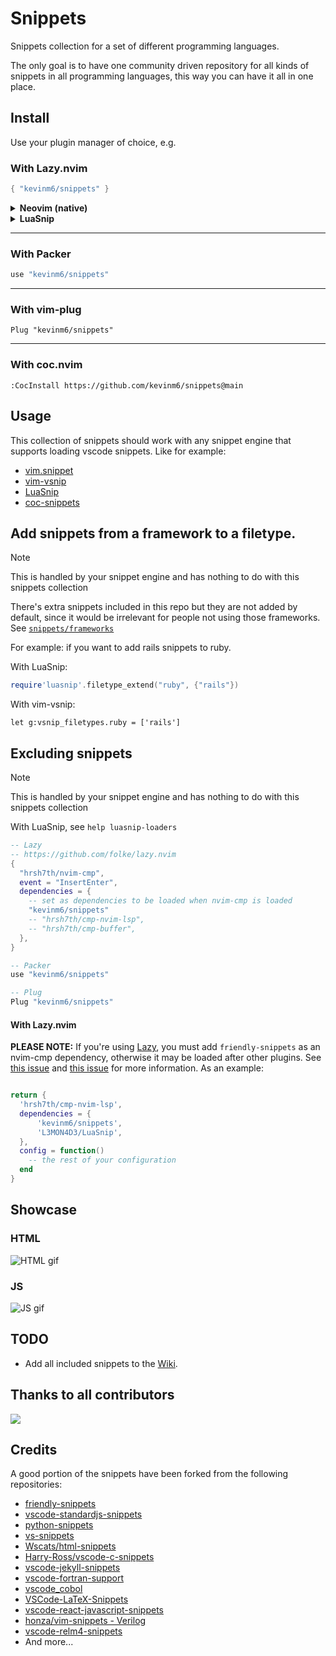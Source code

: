 # Snippets

Snippets collection for a set of different programming languages.

The only goal is to have one community driven repository for all kinds of
snippets in all programming languages, this way you can have it all in one
place.

## Install

Use your plugin manager of choice, e.g.

### With Lazy.nvim

```lua
{ "kevinm6/snippets" }
```

<details>
<summary><b>Neovim (native)</b></summary>

> ⚠️ 
> Requirements:    
>  - **nvim** >= 0.10  
>  - [nvim-snippets](https://github.com/garymjr/nvim-snippets)  
>  - **nvim** commit [f1775da](https://github.com/neovim/neovim/commit/f1775da07fe48da629468bcfcc2a8a6c4c3f40ed)  
> ```lua
> -- Example config
> {
>   "garymjr/nvim-snippets",
>   event = "InsertEnter",
>   dependencies = { "kevinm6/snippets" },
   >   opts = function(_, o)
>     o.extended_filetypes = {
>       javascript = { "jsdoc" },
>       lua = { "luadoc" },
>       java = { "javadoc", "java-testing" },
>       quarto = { "markdown" },
>    }
>
>    o.search_paths = { vim.fn.stdpath "data" .. "/lazy/snippets"  }
>   end
> }
> ```

</details>

<details>
<summary><b>LuaSnip</b></summary>

> ⚠️ WARNING  
> If you're using **LuaSnip** make sure to use  
> `require("luasnip.loaders.from_vscode").lazy_load()`, and add
> `snippets` as a dependency for LuaSnip, otherwise snippets might not
> be detected. If you don't use `lazy_load()` you might notice a slower
> startup-time
>
> ```lua
> {
>   "L3MON4D3/LuaSnip",
>   dependencies = { "kevinm6/snippets" },
> }
> ```

</details>

---

### With Packer

```lua
use "kevinm6/snippets"
```

---

### With vim-plug

```vim
Plug "kevinm6/snippets"
```

---

### With coc.nvim

```vim
:CocInstall https://github.com/kevinm6/snippets@main
```

## Usage

This collection of snippets should work with any snippet engine that supports
loading vscode snippets. Like for example:

- [vim.snippet](https://github.com/neovim/neovim/pull/25301)
- [vim-vsnip](https://github.com/hrsh7th/vim-vsnip)
- [LuaSnip](https://github.com/L3MON4D3/LuaSnip)
- [coc-snippets](https://github.com/neoclide/coc-snippets)

## Add snippets from a framework to a filetype.

> [!NOTE]
> This is handled by your snippet engine and has nothing to do with this snippets collection

There's extra snippets included in this repo but they are not added by default,
since it would be irrelevant for people not using those frameworks. See
[`snippets/frameworks`](https://github.com/kevinm6/snippets/tree/main/snippets/frameworks)

For example: if you want to add rails snippets to ruby.

With LuaSnip:

```lua
require'luasnip'.filetype_extend("ruby", {"rails"})
```

With vim-vsnip:

```viml
let g:vsnip_filetypes.ruby = ['rails']
```

## Excluding snippets

> [!NOTE]
> This is handled by your snippet engine and has nothing to do with this snippets collection

With LuaSnip, see `help luasnip-loaders`

```lua
-- Lazy
-- https://github.com/folke/lazy.nvim
{
  "hrsh7th/nvim-cmp",
  event = "InsertEnter",
  dependencies = {
    -- set as dependencies to be loaded when nvim-cmp is loaded
    "kevinm6/snippets"
    -- "hrsh7th/cmp-nvim-lsp",
    -- "hrsh7th/cmp-buffer",
  },
}

-- Packer
use "kevinm6/snippets"

-- Plug
Plug "kevinm6/snippets"
```

#### With Lazy.nvim

**PLEASE NOTE:** If you're using [Lazy](https://github.com/folke/lazy.nvim), you must add ```friendly-snippets``` as an nvim-cmp dependency, otherwise it may be loaded after other plugins. See [this issue](https://github.com/rafamadriz/friendly-snippets/issues/239#issue-1553567010) and [this issue](https://github.com/folke/lazy.nvim/issues/266#issuecomment-1368271202) for more information. As an example:

```lua

return {
  'hrsh7th/cmp-nvim-lsp',
  dependencies = {
	  'kevinm6/snippets',
	  'L3MON4D3/LuaSnip',
  },
  config = function()
    -- the rest of your configuration
  end
}
```

## Showcase

### HTML

![HTML gif](https://user-images.githubusercontent.com/67771985/131255337-d53f3408-b60d-44a2-93ba-9a3240a7436e.gif)

### JS

![JS gif](https://user-images.githubusercontent.com/67771985/131255342-e393165a-e4b1-401e-9084-a782b9dd3fef.gif)

## TODO

- Add all included snippets to the
  [Wiki](https://github.com/rafamadriz/friendly-snippets/wiki).

## Thanks to all contributors

<a href="https://github.com/kevinm6/snippets/graphs/contributors">
  <img src="https://contrib.rocks/image?repo=rafamadriz/friendly-snippets" />
</a>

## Credits

A good portion of the snippets have been forked from the following repositories:

- [friendly-snippets](https://github.com/rafamadriz/friendly-snippets)
- [vscode-standardjs-snippets](https://github.com/capaj/vscode-standardjs-snippets)
- [python-snippets](https://github.com/cstrap/python-snippets)
- [vs-snippets](https://github.com/kitagry/vs-snippets)
- [Wscats/html-snippets](https://github.com/Wscats/html-snippets)
- [Harry-Ross/vscode-c-snippets](https://github.com/Harry-Ross/vscode-c-snippets)
- [vscode-jekyll-snippets](https://github.com/edheltzel/vscode-jekyll-snippets)
- [vscode-fortran-support](https://github.com/krvajal/vscode-fortran-support)
- [vscode_cobol](https://github.com/spgennard/vscode_cobol)
- [VSCode-LaTeX-Snippets](https://github.com/JeffersonQin/VSCode-LaTeX-Snippets)
- [vscode-react-javascript-snippets](https://github.com/dsznajder/vscode-react-javascript-snippets)
- [honza/vim-snippets - Verilog](https://github.com/honza/vim-snippets/blob/master/snippets/verilog.snippets)
- [vscode-relm4-snippets](https://github.com/Relm4/vscode-relm4-snippets)
- And more...
